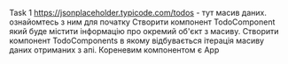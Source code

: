 Task 1 
https://jsonplaceholder.typicode.com/todos - тут масив даних. ознайомтесь з ним для початку
Створити компонент TodoComponent який буде містити інформацію про окремий об'єкт з масиву.
Створити компонент TodoComponents в якому відбувається ітерація масиву даних отриманих з апі.
Кореневим компонентом є App


